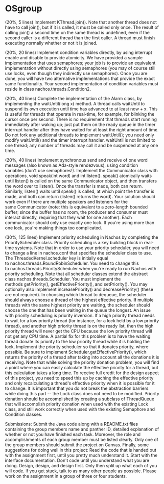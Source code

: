 # OSgroup
(20%, 5 lines) Implement KThread.join(). Note that another thread does not have to call join(), but if it is called, it must be called only once. The result of calling join() a second time on the same thread is undefined, even if the second caller is a different thread than the first caller. A thread must finish executing normally whether or not it is joined.  

(20%, 20 lines) Implement condition variables directly, by using interrupt enable and disable to provide atomicity. We have provided a sample implementation that uses semaphores; your job is to provide an equivalent implementation without directly using semaphores (you may of course still use locks, even though they indirectly use semaphores). Once you are done, you will have two alternative implementations that provide the exact same functionality. Your second implementation of condition variables must reside in class nachos.threads.Condition2.  

(20%, 40 lines) Complete the implementation of the Alarm class, by implementing the waitUntil(long x) method. A thread calls waitUntil to suspend its own execution until time has advanced to at least now + x. This is useful for threads that operate in real-time, for example, for blinking the cursor once per second. There is no requirement that threads start running immediately after waking up; just put them on the ready queue in the timer interrupt handler after they have waited for at least the right amount of time. Do not fork any additional threads to implement waitUntil(); you need only modify waitUntil() and the timer interrupt handler. waitUntil is not limited to one thread; any number of threads may call it and be suspended at any one time.  

(20%, 40 lines) Implement synchronous send and receive of one word messages (also known as Ada-style rendezvous), using condition variables (don't use semaphores!). Implement the Communicator class with operations, void speak(int word) and int listen(). speak() atomically waits until listen() is called on the same Communicator object, and then transfers the word over to listen(). Once the transfer is made, both can return. Similarly, listen() waits until speak() is called, at which point the transfer is made, and both can return (listen() returns the word). Your solution should work even if there are multiple speakers and listeners for the same Communicator (note: this is equivalent to a zero-length bounded buffer; since the buffer has no room, the producer and consumer must interact directly, requiring that they wait for one another). Each communicator should only use exactly one lock. If you're using more than one lock, you're making things too complicated.  

(30%, 125 lines) Implement priority scheduling in Nachos by completing the PriorityScheduler class. Priority scheduling is a key building block in real-time systems. Note that in order to use your priority scheduler, you will need to change a line in nachos.conf that specifies the scheduler class to use. The ThreadedKernel.scheduler key is initially equal to nachos.threads.RoundRobinScheduler. You need to change this to nachos.threads.PriorityScheduler when you're ready to run Nachos with priority scheduling. Note that all scheduler classes extend the abstract class nachos.threads.Scheduler. You must implement the methods getPriority(), getEffectivePriority(), and setPriority(). You may optionally also implement increasePriority() and decreasePriority() (these are not required). In choosing which thread to dequeue, the scheduler should always choose a thread of the highest effective priority. If multiple threads with the same highest priority are waiting, the scheduler should choose the one that has been waiting in the queue the longest. An issue with priority scheduling is priority inversion. If a high priority thread needs to wait for a low priority thread (for instance, for a lock held by a low priority thread), and another high priority thread is on the ready list, then the high priority thread will never get the CPU because the low priority thread will not get any CPU time. A partial fix for this problem is to have the waiting thread donate its priority to the low priority thread while it is holding the lock. Implement the priority scheduler so that it donates priority, where possible. Be sure to implement Scheduler.getEffectivePriority(), which returns the priority of a thread after taking into account all the donations it is receiving. Note that while solving the priority donation problem, you will find a point where you can easily calculate the effective priority for a thread, but this calculation takes a long time. To receive full credit for the design aspect of this project, you need to speed this up by caching the effective priority and only recalculating a thread's effective priority when it is possible for it to change. It is important that you do not break the abstraction barriers while doing this part -- the Lock class does not need to be modified. Priority donation should be accomplished by creating a subclass of ThreadQueue that will accomplish priority donation when used with the existing Lock class, and still work correctly when used with the existing Semaphore and Condition classes.


Submissions:
Submit the Java code along with a README.txt files containing the group members name and panther ID, detailed explanation of whether or not you have finished each task. Moreover, the role and accomplishments of each group member must be listed clearly. Only one of the group members should submit the project on Canvas. Finally, some suggestions for doing well in this project:
Read the code that is handed out with the assignment first, until you pretty much
understand it. Start with the interface documentation.
Don't code until you understand what you are doing. Design, design, and design first. Only then split up what each of you will code.
If you get stuck, talk to as many other people as possible.
Please work on the assignment in a group of three or four students.
